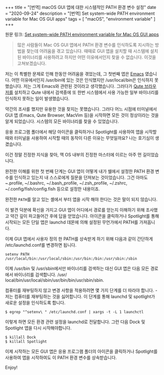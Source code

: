 +++
title = "[번역] macOS GUI 앱에 대한 시스템적인 PATH 환경 변수 설정"
date = "2020-09-24"
description = "[번역] Set system-wide PATH environment variable for Mac OS GUI apps"
tags = [
"macOS",
"environment variable"
]
+++

원문 링크: [Set system-wide PATH environment variable for Mac OS GUI apps](https://www.bounga.org/tips/2020/04/07/instructs-mac-os-gui-apps-about-path-environment-variable/)


> 많은 사람들이 Mac OS GUI 앱에서 PATH 환경 변수를 인식하도록 지시하는 방법을 찾는데 어려움을 겪고 있습니다. 때때로 GUI 앱을 설치할 때 시스템에 설치된 바이너리를 사용하려고 하지만 어떤 이유에서인지 찾을 수 없습니다. 이것을 고쳐보겠습니다.  


저는 이 특별한 문제로 인해 한동안 어려움을 겪었는데, 그 첫번째 앱은 [Emacs](https://www.gnu.org/software/emacs/) 였습니다. 어떤 이유에서인지 /usr/bin에 있는 것은 인식했지만 /usr/local/bin은 인식하지 못했습니다. 저는 그게 Emacs와 관련된 것이라고 생각했습니다. 그러다가 [Qute 브라우저를](https://qutebrowser.org/) 설치하고 Qute 내에서 검색중에 또 한번 시스템에서 사용 가능한 일부 바이너리를 인식하지 못하는 일이 발생했습니다.  



약간의 조사를 했지만 유용한 것을 찾지는 못했습니다. 그러다 어느 시점에 터미널에서 GUI 앱 (Emacs, Qute Browser, MacVim 등)을 시작하면 모든 것이 정상이라는 것을 알게 되었습니다. 시스템의 모든 바이너리를 찾을 수 있었습니다.

응용 프로그램 폴더에서 해당 아이콘을 클릭하거나 Spotlight를 사용하여 앱을 시작할 때와 터미널을 사용하여 시작할 때의 동작이 다른 이유는 무엇일까요? 나는 호기심이 생겼습니다. 

이건 정말 진정한 지식을 찾아, 맥 OS 내부의 진정한 마스터에 이르는 아주 먼 길이었습니다.

완전한 이해를 위한 첫 번째 단계는 GUI 앱이 어떻게 내가 쉘에서 설정한 PATH 환경 변수를 인식하고 있는지 내 스스로에게 질문을 던져보는 것이었습니다. 그건 아마도 ~.profile, ~/.bashrc, ~/.bash_profile, ~/.zsh_profile, ~/.zshrc, ~/.config/fish/config.fish 등으로 설정한 내용이죠.

완전한 `PATH`를 알고 있는 셸에서 부터 앱을 시작 해야 한다는 것은 말이 되지 않습니다.  

이 발견 덕분에 확신을 가지고 GUI 앱이 어디에서 경로를 얻는지 이해하기 위해 조사했고 약간 깊이 파고들어간 후에 답을 얻었습니다. 아이콘을 클릭하거나 Spotlight를 통해 시작되는 모든 단일 앱은 launchd 데몬에 의해 설정된 무언가에서 PATH를 가져옵니다.

이제 GUI 앱에서 사용자 정의 한 PATH를 상속받게 하기 위해 다음과 같이 간단하게 /etc/launchd.conf를 변경하면 됩니다.

```shell
setenv PATH /usr/local/bin:/usr/local/sbin:/usr/bin:/bin:/usr/sbin:/sbin
```

이제 /usr/bin 및 /usr/sbin에서만 바이너리를 검색하는 대신 GUI 앱은 다음 모든 경로에서 바이너리를 검색합니다. /usr/ local/bin/usr/local/sbin/usr/bin/bin/usr/sbin/sbin.

컴퓨터를 재부팅하지 않고 변경 사항을 적용하려면 몇 가지 단계를 더 따라야 합니다.  - 저는 컴퓨터를 재부팅하는 것을 싫어합니다. 이 단계를 통해 launchd 및 spotlight가 새로운 설정을 인식하도록 합니다.

```shell
$ egrep "^setenv\ " /etc/launchd.conf | xargs -t -L 1 launchctl
```

이렇게 하면 모든 환경 관련 설정을 launchd로 전달합니다. 그런 다음 Dock 및 Spotlight 앱을 다시 시작해야합니다.

```shell
$ killall Dock
$ killall Spotlight
```

이제 시작하는 모든 GUI 앱은 응용 프로그램 폴더의 아이콘을 클릭하거나 Spotlight를 사용하여 앱을 시작하여도 이 PATH 환경 변수를 상속받습니다. 

Enjoy!

